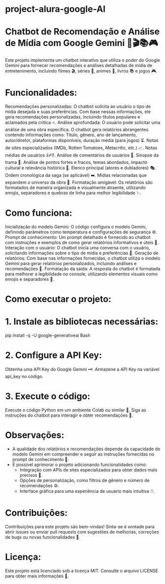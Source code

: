 # project-alura-google-AI

# Chatbot de Recomendação e Análise de Mídia com Google Gemini 🤖🎬📚🎮
Este projeto implementa um chatbot interativo que utiliza o poder do Google Gemini para fornecer recomendações e análises detalhadas de mídia de entretenimento, incluindo filmes 🎬, séries 🍿, animes 🏯, livros 📚 e jogos 🎮.

# Funcionalidades:
Recomendações personalizadas: O chatbot solicita ao usuário o tipo de mídia desejada e suas preferências. Com base nessas informações, ele gera recomendações personalizadas, incluindo títulos populares e aclamados pela crítica ⭐.
Análise aprofundada: O usuário pode solicitar uma análise de uma obra específica. O chatbot gera relatórios abrangentes contendo informações como:
Título, gênero, ano de lançamento, autor/diretor, plataformas disponíveis, duração média (para jogos) ⏳.
Notas de sites especializados (IMDb, Rotten Tomatoes, Metacritic, etc.) 📈.
Notas médias de usuários 👍👎.
Análise de comentários de usuários 💬.
Sinopse da trama 📖.
Análise de pontos fortes e fracos, temas abordados, impacto cultural e relevância histórica 🤔.
Elenco principal (atores e dubladores) 🎭.
Ordem cronológica da saga (se aplicável) ➡️.
Mídias relacionadas que expandem o universo da obra 🌌.
Formatação amigável: Os relatórios são formatados de maneira organizada e visualmente atraente, utilizando emojis, separadores e quebras de linha para melhor legibilidade ✨.

# Como funciona:
Inicialização do modelo Gemini: O código configura o modelo Gemini, definindo parâmetros como temperatura e configurações de segurança ⚙️.
Prompt de conhecimento: Um prompt detalhado é fornecido ao chatbot com instruções e exemplos de como gerar relatórios informativos e úteis 🧠.
Interação com o usuário: O chatbot inicia uma conversa com o usuário, solicitando informações sobre o tipo de mídia e preferências 💬.
Geração de relatórios: Com base nas informações fornecidas, o chatbot utiliza o modelo Gemini para gerar relatórios personalizados, incluindo análises e recomendações 📝.
Formatação da saída: A resposta do chatbot é formatada para melhorar a legibilidade no console, utilizando elementos visuais como emojis e separadores 🤩.

# Como executar o projeto:
# 1. Instale as bibliotecas necessárias:
pip install -q -U google-generativeai Bash
# 2. Configure a API Key:
Obtenha uma API Key do Google Gemini 🗝️.
Armazene a API Key na variável api_key no código.
# 3. Execute o código:
Execute o código Python em um ambiente Colab ou similar 🚀.
Siga as instruções do chatbot para interagir e obter recomendações 🤖.

# Observações:
- A qualidade dos relatórios e recomendações depende da capacidade do modelo Gemini em compreender e seguir as instruções fornecidas no prompt de conhecimento 🤔.
- É possível aprimorar o projeto adicionando funcionalidades como:
    - Integração com APIs de sites especializados para obter dados mais precisos 🔗.
    - Opções de personalização, como filtros de gênero e número de recomendações ⚙️.
    - Interface gráfica para uma experiência de usuário mais intuitiva 🖱️.

# Contribuições:
Contribuições para este projeto são bem-vindas! Sinta-se à vontade para abrir issues ou enviar pull requests com sugestões de melhorias, correções de bugs ou novas funcionalidades 🤝.

# Licença:
Este projeto está licenciado sob a licença MIT. Consulte o arquivo LICENSE para obter mais informações 📄.
